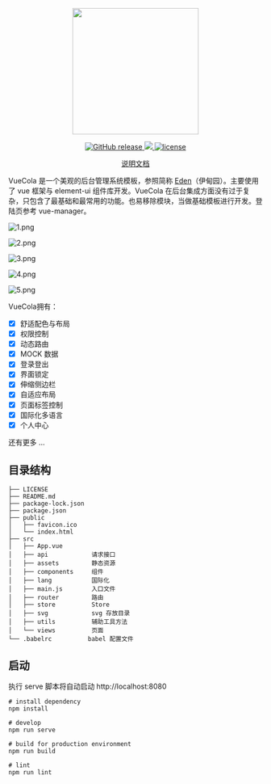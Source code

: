 <p align="center">
  <img width="250px" src="https://note.youdao.com/yws/api/personal/file/WEB63c44a9e93b186c27e57b735ed34523d?method=getImage&version=362&cstk=2oaEjCYG">
</p>

<p align="center">
  <a href="https://travis-ci.org/Sakuyakun/vue-eden">
    <img src="https://img.shields.io/travis/Sakuyakun/vue-eden.svg?style=flat-square" alt="GitHub release">
  </a>
  <a href="https://www.codacy.com/app/Sakuyakun/vue-eden?utm_source=github.com&amp;utm_medium=referral&amp;utm_content=Sakuyakun/vue-eden&amp;utm_campaign=Badge_Grade">
    <img src="https://img.shields.io/codacy/grade/7f511c51cd5b4f42bf930e2bbd187e3c.svg?style=flat-square">
  </a>
  <a href="https://github.com/Sakuyakun/vue-eden/blob/master/LICENSE">
    <img src="https://img.shields.io/github/license/Sakuyakun/vue-eden.svg?style=flat-square" alt="license">
  </a>
</p>

<p align="center">
  <a href="https://Sakuyakun.github.io/eden-docs">说明文档</a>
</p>

VueCola 是一个美观的后台管理系统模板，参照简称 [Eden](https://Sakuyakun.github.io/eden-docs)（伊甸园）。主要使用了 vue 框架与 element-ui 组件库开发。VueCola 在后台集成方面没有过于复杂，只包含了最基础和最常用的功能。也易移除模块，当做基础模板进行开发。登陆页参考 vue-manager。

![1.png](https://note.youdao.com/yws/api/personal/file/WEB67fab1f5e54359f5ecd7b8048e3fbf09?method=getImage&version=344&cstk=2oaEjCYG)

![2.png](https://note.youdao.com/yws/api/personal/file/WEBf78b7602a99874fe15e6e19dcf71ffc7?method=getImage&version=346&cstk=2oaEjCYG)

![3.png](https://note.youdao.com/yws/api/personal/file/WEB90eb938b532bbd224497da65f71b27f4?method=getImage&version=345&cstk=2oaEjCYG)

![4.png](https://note.youdao.com/yws/api/personal/file/WEBb50e12a9b554ac75d89585f8738a9d24?method=getImage&version=343&cstk=2oaEjCYG)

![5.png](https://note.youdao.com/yws/api/personal/file/WEB4897591027f0094c2fed67716f709095?method=getImage&version=342&cstk=2oaEjCYG)

VueCola拥有：

- [x] 舒适配色与布局
- [x] 权限控制
- [x] 动态路由
- [x] MOCK 数据
- [x] 登录登出
- [x] 界面锁定
- [x] 伸缩侧边栏
- [x] 自适应布局
- [x] 页面标签控制
- [x] 国际化多语言
- [x] 个人中心

还有更多 ...

## 目录结构

```
├── LICENSE
├── README.md
├── package-lock.json
├── package.json
├── public
│   ├── favicon.ico
│   └── index.html
├── src
│   ├── App.vue         
│   ├── api            请求接口
│   ├── assets         静态资源
│   ├── components     组件
│   ├── lang           国际化
│   ├── main.js        入口文件
│   ├── router         路由
│   ├── store          Store
│   ├── svg            svg 存放目录
│   ├── utils          辅助工具方法
│   └── views          页面
└── .babelrc          babel 配置文件
```

## 启动

执行 serve 脚本将自动启动 http://localhost:8080

```
# install dependency
npm install

# develop
npm run serve 

# build for production environment
npm run build

# lint
npm run lint
```
